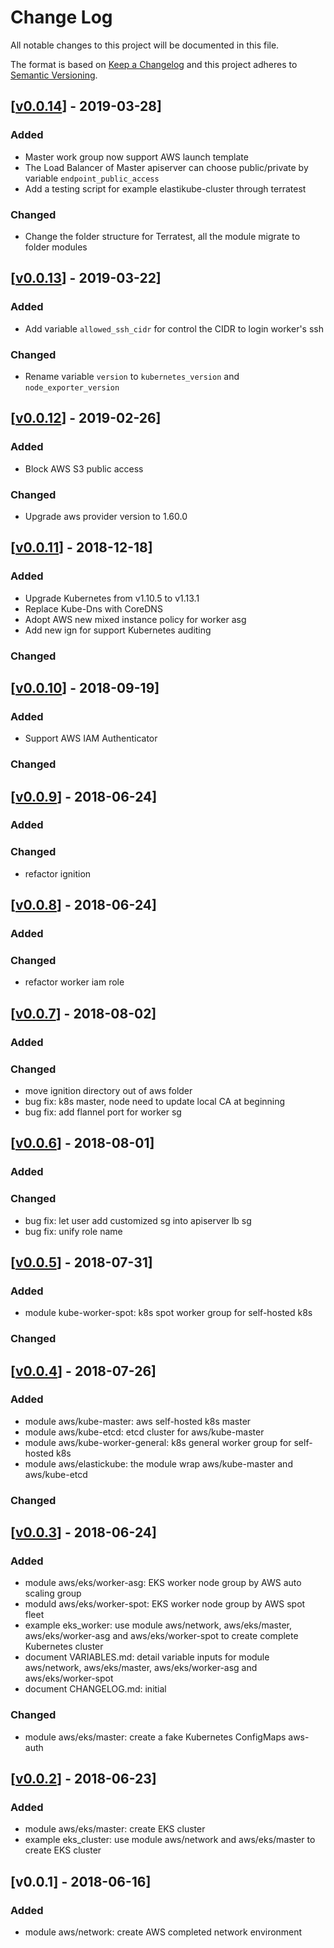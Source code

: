 # Change Log

All notable changes to this project will be documented in this file.

The format is based on [Keep a Changelog](http://keepachangelog.com/) and this
project adheres to [Semantic Versioning](http://semver.org/).

## [[v0.0.14](https://github.com/getamis/vishwakarma/compare/v0.0.14...v0.0.13)] - 2019-03-28]

### Added
- Master work group now support AWS launch template
- The Load Balancer of Master apiserver can choose public/private by variable `endpoint_public_access`
- Add a testing script for example elastikube-cluster through terratest

### Changed
- Change the folder structure for Terratest, all the module migrate to folder modules

## [[v0.0.13](https://github.com/getamis/vishwakarma/compare/v0.0.13...v0.0.12)] - 2019-03-22]

### Added
- Add variable `allowed_ssh_cidr` for control the CIDR to login worker's ssh

### Changed
- Rename variable `version` to `kubernetes_version` and `node_exporter_version`

## [[v0.0.12](https://github.com/getamis/vishwakarma/compare/v0.0.12...v0.0.11)] - 2019-02-26]

### Added
- Block AWS S3 public access

### Changed
- Upgrade aws provider version to 1.60.0

## [[v0.0.11](https://github.com/getamis/vishwakarma/compare/v0.0.11...v0.0.10)] - 2018-12-18]

### Added
- Upgrade Kubernetes from v1.10.5 to v1.13.1
- Replace Kube-Dns with CoreDNS
- Adopt AWS new mixed instance policy for worker asg
- Add new ign for support Kubernetes auditing

### Changed


## [[v0.0.10](https://github.com/getamis/vishwakarma/compare/v0.0.10...v0.0.9)] - 2018-09-19]

### Added
- Support AWS IAM Authenticator

### Changed

## [[v0.0.9](https://github.com/getamis/vishwakarma/compare/v0.0.9...v0.0.8)] - 2018-06-24]

### Added

### Changed
- refactor ignition


## [[v0.0.8](https://github.com/getamis/vishwakarma/compare/v0.0.8...v0.0.7)] - 2018-06-24]

### Added

### Changed
- refactor worker iam role

## [[v0.0.7](https://github.com/getamis/vishwakarma/compare/v0.0.7...v0.0.6)] - 2018-08-02]

### Added

### Changed
- move ignition directory out of aws folder
- bug fix: k8s master, node need to update local CA at beginning
- bug fix: add flannel port for worker sg

## [[v0.0.6](https://github.com/getamis/vishwakarma/compare/v0.0.6...v0.0.5)] - 2018-08-01]

### Added

### Changed
- bug fix: let user add customized sg into apiserver lb sg
- bug fix: unify role name

## [[v0.0.5](https://github.com/getamis/vishwakarma/compare/v0.0.5...v0.0.4)] - 2018-07-31]

### Added
- module kube-worker-spot: k8s spot worker group for self-hosted k8s

### Changed

## [[v0.0.4](https://github.com/getamis/vishwakarma/compare/v0.0.4...v0.0.3)] - 2018-07-26]

### Added
- module aws/kube-master: aws self-hosted k8s master
- module aws/kube-etcd: etcd cluster for aws/kube-master
- module aws/kube-worker-general: k8s general worker group for self-hosted k8s
- module aws/elastickube: the module wrap aws/kube-master and aws/kube-etcd

### Changed


## [[v0.0.3](https://github.com/getamis/vishwakarma/compare/v0.0.3...v0.0.2)] - 2018-06-24]

### Added

- module aws/eks/worker-asg: EKS worker node group by AWS auto scaling group
- moduld aws/eks/worker-spot: EKS worker node group by AWS spot fleet
- example eks_worker: use module aws/network, aws/eks/master, aws/eks/worker-asg and aws/eks/worker-spot to create complete Kubernetes cluster
- document VARIABLES.md: detail variable inputs for module aws/network, aws/eks/master, aws/eks/worker-asg and aws/eks/worker-spot
- document CHANGELOG.md: initial

### Changed

- module aws/eks/master: create a fake Kubernetes ConfigMaps aws-auth

## [[v0.0.2](https://github.com/getamis/vishwakarma/compare/v0.0.3...v0.0.1)] - 2018-06-23]

### Added

- module aws/eks/master: create EKS cluster
- example eks_cluster: use module aws/network and aws/eks/master to create EKS cluster

## [v0.0.1] - 2018-06-16]

### Added

- module aws/network: create AWS completed network environment

